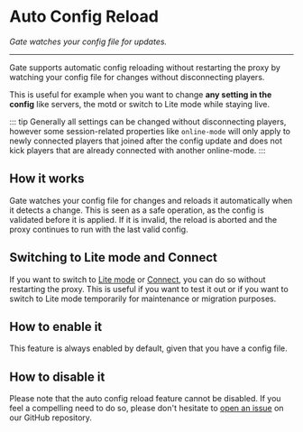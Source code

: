 # Auto Config Reload

_Gate watches your config file for updates._

---

Gate supports automatic config reloading without restarting the proxy by watching your config file for changes
without disconnecting players.

This is useful for example when you want to change **any setting in the config** like servers, the motd or
switch to Lite mode while staying live.

::: tip
Generally all settings can be changed without disconnecting players,
however some session-related properties like `online-mode` will only apply to newly connected
players that joined after the config update and does not kick players that are already connected with another
online-mode.
:::

## How it works

Gate watches your config file for changes and reloads it automatically when it detects a change.
This is seen as a safe operation, as the config is validated before it is applied.
If it is invalid, the reload is aborted and the proxy continues to run with the last valid config.

## Switching to Lite mode and Connect

If you want to switch to [Lite mode](/guide/lite) or [Connect](/guide/connect), you can do so without restarting the
proxy.
This is useful if you want to test it out or if you want to switch to Lite mode temporarily for maintenance
or migration purposes.

## How to enable it

This feature is always enabled by default, given that you have a config file.

## How to disable it

Please note that the auto config reload feature cannot be disabled.
If you feel a compelling need to do so, please don't hesitate to [open an issue](
https://github.com/minekube/gate/issues/new?title=Disable%20auto%20config%20reload&body=I%20want%20to%20disable%20auto%20config%20reload%20because%20...)
on our GitHub repository.
